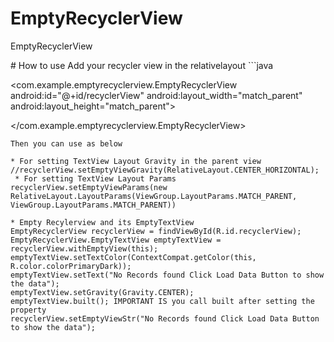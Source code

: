 # EmptyRecyclerView
EmptyRecyclerView
 <p>
# How to use
 Add your recycler view in the relativelayout
  ```java
<RelativeLayout
android:layout_width="match_parent"
android:layout_height="match_parent"
android:layout_below="@+id/header"
android:layout_margin="10dp">


<com.example.emptyrecyclerview.EmptyRecyclerView
android:id="@+id/recyclerView"
android:layout_width="match_parent"
android:layout_height="match_parent">

</com.example.emptyrecyclerview.EmptyRecyclerView>
</RelativeLayout>
```
Then you can use as below

* For setting TextView Layout Gravity in the parent view
//recyclerView.setEmptyViewGravity(RelativeLayout.CENTER_HORIZONTAL);
 * For setting TextView Layout Params
recyclerView.setEmptyViewParams(new RelativeLayout.LayoutParams(ViewGroup.LayoutParams.MATCH_PARENT, ViewGroup.LayoutParams.MATCH_PARENT))

* Empty Recylerview and its EmptyTextView
EmptyRecyclerView recyclerView = findViewById(R.id.recyclerView);
EmptyRecyclerView.EmptyTextView emptyTextView = recyclerView.withEmptyView(this);
emptyTextView.setTextColor(ContextCompat.getColor(this, R.color.colorPrimaryDark));
emptyTextView.setText("No Records found Click Load Data Button to show the data");
emptyTextView.setGravity(Gravity.CENTER);
emptyTextView.built(); IMPORTANT IS you call built after setting the property
recyclerView.setEmptyViewStr("No Records found Click Load Data Button to show the data");
